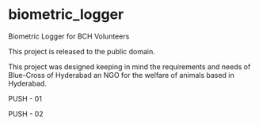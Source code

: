# biometric_logger
Biometric Logger for BCH Volunteers

This project is released to the public domain.

This project was designed keeping in mind the requirements and needs of Blue-Cross of Hyderabad
an NGO for the welfare of animals based in Hyderabad.

PUSH - 01

PUSH - 02